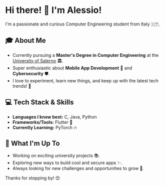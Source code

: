 
# **Hi there\! 👋 I'm Alessio\!**

I'm a passionate and curious Computer Engineering student from Italy 🇮🇹.

## **🎓 About Me**

- Currently pursuing a **Master's Degree in Computer Engineering** at the [University of Salerno](https://www.unisa.it/) 🏛️.
- Super enthusiastic about **Mobile App Development** 📱 and **Cybersecurity** 🛡️.
- I love to experiment, learn new things, and keep up with the latest tech trends\! 🚀

## **💻 Tech Stack & Skills**

- **Languages I know best:** C, Java, Python
- **Frameworks/Tools:** Flutter 💙
- **Currently Learning:** PyTorch 🔥

## **🌱 What I'm Up To**

- Working on exciting university projects 📚.
- Exploring new ways to build cool and secure apps ✨.
- Always looking for new challenges and opportunities to grow 🌱.

Thanks for stopping by\! 😊
